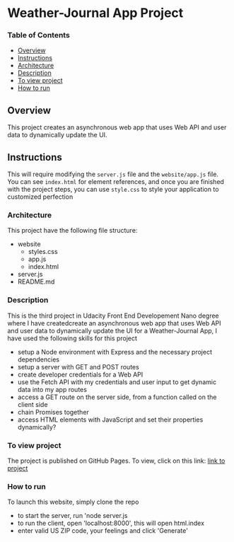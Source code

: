 # Weather-Journal App Project

### Table of Contents

* [Overview](#Overview)
* [Instructions](#instructions)
* [Architecture](#architecture)
* [Description](#description)
* [To view project](#view)
* [How to run](#running)

## Overview
This project creates an asynchronous web app that uses Web API and user data to dynamically update the UI. 

## Instructions
This will require modifying the `server.js` file and the `website/app.js` file. You can see `index.html` for element references, and once you are finished with the project steps, you can use `style.css` to style your application to customized perfection

### Architecture 
This project have the following file structure:
- website
    - styles.css
    - app.js    
    - index.html
- server.js
- README.md

### Description

This is the third project in Udacity Front End Developement Nano degree where I have createdcreate an asynchronous web app that uses Web API and user data to dynamically update the UI for a Weather-Journal App, I have used the following skills for this project

 - setup a Node environment with Express and the necessary project dependencies
 - setup a server with GET and POST routes
 - create developer credentials for a Web API
 - use the Fetch API with my credentials and user input to get dynamic data into my app routes
 - access a GET route on the server side, from a function called on the client side
 - chain Promises together
 - access HTML elements with JavaScript and set their properties dynamically?

### To view project
The project is published on GitHub Pages. To view, click on this link: [link to project](https://github.com/sabinaasayeed/weather-journal-app)

### How to run 
To launch this website, simply clone the repo 
 - to start the server, run 'node server.js 
 - to run the client, open 'localhost:8000', this will open html.index
 - enter valid US ZIP code, your feelings and click 'Generate'
